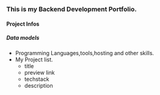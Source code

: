 ### This is my Backend Development Portfolio.

#### Project Infos
##### Data models
* Programming Languages,tools,hosting and other skills.
* My Project list.
  * title
  * preview link
  * techstack
  * description
